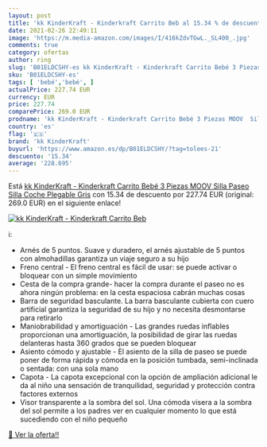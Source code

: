 ```yaml
---
layout: post
title: 'kk KinderKraft - Kinderkraft Carrito Beb al 15.34 % de descuento'
date: 2021-02-26 22:49:11
image: 'https://m.media-amazon.com/images/I/416kZdvTGwL._SL400_.jpg'
comments: true
category: ofertas
author: ring
slug: 'B01ELDCSHY-es kk KinderKraft - Kinderkraft Carrito Bebé 3 Piezas MOOV...'
sku: 'B01ELDCSHY-es'
tags: [ 'bebé','bebé', ]
actualPrice: 227.74 EUR
currency: EUR
price: 227.74
comparePrice: 269.0 EUR
prodname: 'kk KinderKraft - Kinderkraft Carrito Bebé 3 Piezas MOOV  Silla Paseo  Silla Coche  Plegable  Gris'
country: 'es'
flag: '🇪🇸'
brand: 'kk KinderKraft'
buyurl: 'https://www.amazon.es/dp/B01ELDCSHY/?tag=tolees-21'
descuento: '15.34'
average: '228.695'
---
```


Está [kk KinderKraft - Kinderkraft Carrito Bebé 3 Piezas MOOV  Silla Paseo  Silla Coche  Plegable  Gris](https://www.amazon.es/dp/B01ELDCSHY/?tag=tolees-21) con 15.34 de descuento por 227.74 EUR (original: 269.0 EUR) en el siguiente enlace!

[![kk KinderKraft - Kinderkraft Carrito Beb](https://m.media-amazon.com/images/I/416kZdvTGwL._SL400_.jpg)](https://www.amazon.es/dp/B01ELDCSHY/?tag=tolees-21)

ℹ️:

- Arnés de 5 puntos. Suave y duradero, el arnés ajustable de 5 puntos con almohadillas garantiza un viaje seguro a su hijo
- Freno central - El freno central es fácil de usar: se puede activar o bloquear con un simple movimiento
- Cesta de la compra grande- hacer la compra durante el paseo no es ahora ningún problema: en la cesta espaciosa cabrán muchas cosas
- Barra de seguridad basculante. La barra basculante cubierta con cuero artificial garantiza la seguridad de su hijo y no necesita desmontarse para retirarlo
- Maniobrabilidad y amortiguación - Las grandes ruedas inflables proporcionan una amortiguación, la posibilidad de girar las ruedas delanteras hasta 360 grados que se pueden bloquear
- Asiento cómodo y ajustable - El asiento de la silla de paseo se puede poner de forma rápida y cómoda en la posición tumbada, semi-inclinada o sentada: con una sola mano
- Capota - La capota excepcional con la opción de ampliación adicional le da al niño una sensación de tranquilidad, seguridad y protección contra factores externos
- Visor transparente a la sombra del sol. Una cómoda visera a la sombra del sol permite a los padres ver en cualquier momento lo que está sucediendo con el niño pequeño

[🛒 Ver la oferta!!](https://www.amazon.es/dp/B01ELDCSHY/?tag=tolees-21)
